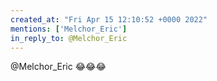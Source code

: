 ```yaml
---
created_at: "Fri Apr 15 12:10:52 +0000 2022"
mentions: ['Melchor_Eric']
in_reply_to: @Melchor_Eric
---
```


@Melchor_Eric 😂😂😂
